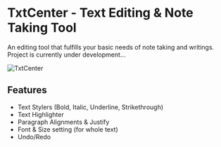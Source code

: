 # TxtCenter - Text Editing & Note Taking Tool
An editing tool that fulfills your basic needs of note taking and writings.
Project is currently under development...

![TxtCenter](truhingu.github.com/TxtCenter/src/img/TxtCenter.png)

## Features
* Text Stylers (Bold, Italic, Underline, Strikethrough)
* Text Highlighter
* Paragraph Alignments & Justify
* Font & Size setting (for whole text)
* Undo/Redo